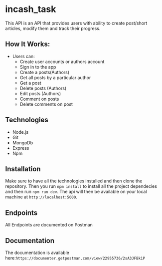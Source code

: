 # incash_task

This API is an API that provides users with ability to create post/short articles, modify them and track their progress.

## How It Works:
* Users can:
  - Create user accounts or authors account 
  - Sign in to the app
  - Create a posts(Authors)
  - Get all posts by a particular author
  - Get a post
  - Delete posts (Authors)
  - Edit posts (Authors)
  - Comment on posts
  - Delete comments on post

## Technologies
- Node.js
- Git
- MongoDb
- Express
- Npm

## Installation
Make sure to have all the technologies installed and then clone the repository. Then you run `npm install` to install all the project dependecies and then run `npm run dev`. The api will then be available on your local machine at `http://localhost:5000`.

## Endpoints

All Endpoints are documented on Postman
 

## Documentation
The documentation is available here:`https://documenter.getpostman.com/view/22955736/2sA3JFBk1P`
